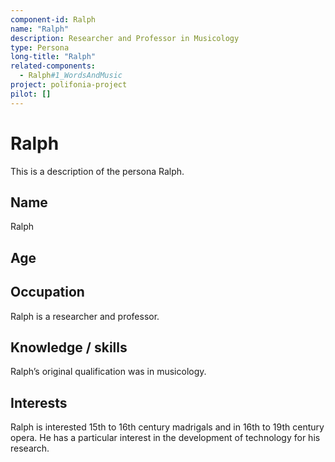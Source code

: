 ```yaml
---
component-id: Ralph
name: "Ralph"
description: Researcher and Professor in Musicology
type: Persona
long-title: "Ralph"
related-components:
  - Ralph#1_WordsAndMusic
project: polifonia-project
pilot: []
---
```


# Ralph

This is a description of the persona Ralph.

## Name

Ralph

## Age

## Occupation

Ralph is a researcher and professor.

## Knowledge / skills

Ralph’s original qualification was in musicology.

## Interests

Ralph is interested 15th to 16th century madrigals and in 16th to 19th century opera.  He has a particular interest in the development of technology for his research.
